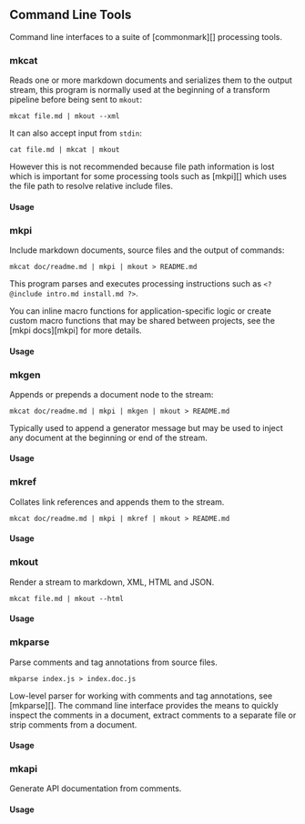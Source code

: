 ## Command Line Tools

Command line interfaces to a suite of [commonmark][] processing tools.

### mkcat

Reads one or more markdown documents and serializes them to the output stream, this program is normally used at the beginning of a transform pipeline before being sent to `mkout`:

```shell
mkcat file.md | mkout --xml
```

It can also accept input from `stdin`:

```shell
cat file.md | mkcat | mkout
```

However this is not recommended because file path information is lost which is important for some processing tools such as [mkpi][] which uses the file path to resolve relative include files.

#### Usage

<?@exec {} mkcat -h ?>

### mkpi

Include markdown documents, source files and the output of commands:

```shell
mkcat doc/readme.md | mkpi | mkout > README.md
```

This program parses and executes processing instructions such as `<? @include intro.md install.md ?>`.

You can inline macro functions for application-specific logic or create custom macro functions that may be shared between projects, see the [mkpi docs][mkpi] for more details.

#### Usage

<?@exec {} mkpi -h ?>

### mkgen

Appends or prepends a document node to the stream:

```shell
mkcat doc/readme.md | mkpi | mkgen | mkout > README.md
```

Typically used to append a generator message but may be used to inject any document at the beginning or end of the stream.

#### Usage

<?@exec {} mkgen -h ?>

### mkref

Collates link references and appends them to the stream.

```shell
mkcat doc/readme.md | mkpi | mkref | mkout > README.md
```

#### Usage

<?@exec {} mkref -h ?>

### mkout

Render a stream to markdown, XML, HTML and JSON.

```shell
mkcat file.md | mkout --html
```

#### Usage

<?@exec {} mkout -h ?>

### mkparse

Parse comments and tag annotations from source files.

```shell
mkparse index.js > index.doc.js
```

Low-level parser for working with comments and tag annotations, see [mkparse][]. The command line interface provides the means to quickly inspect the comments in a document, extract comments to a separate file or strip comments from a document.

#### Usage

<?@exec {} mkparse -h ?>

### mkapi

Generate API documentation from comments.

#### Usage

<?@exec {} mkapi -h ?>

